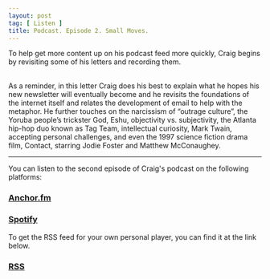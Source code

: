 ```yaml
---
layout: post
tag: [ Listen ]
title: Podcast. Episode 2. Small Moves.
---
```


To help get more content up on his podcast feed more quickly, Craig begins by revisiting some of his letters and recording them.<br><br/>

As a reminder, in this letter Craig does his best to explain what he hopes his new newsletter will eventually become and he revisits the foundations of the internet itself and relates the development of email to help with the metaphor. He further touches on the narcissism of “outrage culture”, the Yoruba people’s trickster God, Eshu, objectivity vs. subjectivity, the Atlanta hip-hop duo known as Tag Team, intellectual curiosity, Mark Twain, accepting personal challenges, and even the 1997 science fiction drama film, Contact, starring Jodie Foster and Matthew McConaughey.

---

You can listen to the second episode of Craig's podcast on the following platforms:

<h3><a href="https://anchor.fm/craigwalker/episodes/Small-Moves-euhnh1">Anchor.fm</a></h3>

<h3><a href="https://open.spotify.com/episode/0YkB4YTeHD9jc1C58wypwQ?si=GWwSoHYSTjaMEbDme-jHFw">Spotify</a></h3>

To get the RSS feed for your own personal player, you can find it at the link below.

<h3><a href="https://anchor.fm/s/11537d28/podcast/rss">RSS</a></h3>

<br/>
